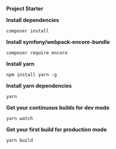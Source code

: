 **Project Starter**

**Install dependencies <br>**

`composer install`

**Install symfony/webpack-encore-bundle**

`composer require encore`

**Install yarn**

`npm install yarn -g`

**Install yarn dependencies**

`yarn`

**Get your continuous builds for dev mode**

`yarn watch`

**Get your first build for production mode**

`yarn build`

